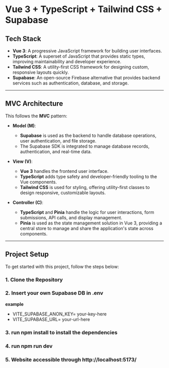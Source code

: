 # Vue 3 + TypeScript + Tailwind CSS + Supabase 

## Tech Stack

- **Vue 3**: A progressive JavaScript framework for building user interfaces.
- **TypeScript**: A superset of JavaScript that provides static types, improving maintainability and developer experience.
- **Tailwind CSS**: A utility-first CSS framework for designing custom, responsive layouts quickly.
- **Supabase**: An open-source Firebase alternative that provides backend services such as authentication, database, and storage.

---

## MVC Architecture

This follows the **MVC** pattern:

- **Model (M)**: 
  - **Supabase** is used as the backend to handle database operations, user authentication, and file storage.
  - The Supabase SDK is integrated to manage database records, authentication, and real-time data.

- **View (V)**: 
  - **Vue 3** handles the frontend user interface.
  - **TypeScript** adds type safety and developer-friendly tooling to the Vue components.
  - **Tailwind CSS** is used for styling, offering utility-first classes to design responsive, customizable layouts.

- **Controller (C)**: 
  - **TypeScript** and **Pinia** handle the logic for user interactions, form submissions, API calls, and display management.
  - **Pinia** is used as the state management solution in Vue 3, providing a central store to manage and share the application's state across components.

---

## Project Setup

To get started with this project, follow the steps below:

### 1. Clone the Repository
### 2. Insert your own Supabase DB in .env
**example**
- VITE_SUPABASE_ANON_KEY= your-key-here
- VITE_SUPABASE_URL= your-url-here
### 3. run **npm install** to install the dependencies
### 4. run **npm run dev**
### 5. Website accessible through http://localhost:5173/

